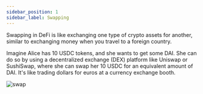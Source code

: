 ```yaml
---
sidebar_position: 1
sidebar_label: Swapping
---
```



Swapping in DeFi is like exchanging one type of crypto assets for another, similar to exchanging money when you travel to a foreign country.
<br/>

Imagine Alice has 10 USDC tokens, and she wants to get some DAI. She can do so by using a decentralized exchange (DEX) platform like Uniswap or SushiSwap, where she can swap her 10 USDC for an equivalent amount of DAI. It's like trading dollars for euros at a currency exchange booth.

![swap](https://github.com/shrirajpawar4/docs/assets/68687869/0d1f759e-cbc7-41cf-aa91-87e7f3042318)


